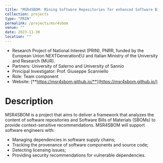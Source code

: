 ```yaml
---
title: "MSR4SBOM: Mining Software Repositories for enhanced Software Bills of Materials (2023-2025)"
collection: projects
type: "PRIN"
permalink: /projects/msr4sbom
venue: ""
date: 2023-11-30
location: ""
---
```


* Research Project of National Interest (PRIN), PNRR, funded by the European Union NEXTGenerationEU and Italian Ministry of the University and Research (MUR).
* Partners: University of Salerno and University of Sannio
* Principal Investigator: Prof. Giuseppe Scanniello
* Role: Team component
* Website: [**https://msr4sbom.github.io/**](https://msr4sbom.github.io/)

Description
======

MSR4SBOM is a project that aims to deliver a framework that analyzes the content of software repositories and Software Bills of Materials (SBOMs) to provide context-sensitive recommendations.
MSR4SBOM will support software engineers with:
* Managing dependencies in software supply chains;
* Tracking the provenance of software components and source code;
* Detecting licensing issues;
* Providing security recommendations for vulnerable dependencies.

